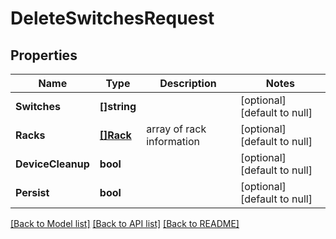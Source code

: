# DeleteSwitchesRequest

## Properties
Name | Type | Description | Notes
------------ | ------------- | ------------- | -------------
**Switches** | **[]string** |  | [optional] [default to null]
**Racks** | [**[]Rack**](rack.md) | array of rack information | [optional] [default to null]
**DeviceCleanup** | **bool** |  | [optional] [default to null]
**Persist** | **bool** |  | [optional] [default to null]

[[Back to Model list]](../README.md#documentation-for-models) [[Back to API list]](../README.md#documentation-for-api-endpoints) [[Back to README]](../README.md)



